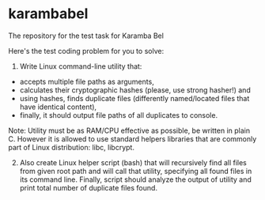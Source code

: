 # karambabel
The repository for the test task for Karamba Bel

Here's the test coding problem for you to solve:

1. Write Linux command-line utility that:
- accepts multiple file paths as arguments,
- calculates their cryptographic hashes (please, use strong hasher!) and
- using hashes, finds duplicate files (differently named/located files that have identical content),
- finally, it should output file paths of all duplicates to console.

Note: Utility must be as RAM/CPU effective as possible, be written in plain C. However it is allowed to use standard helpers libraries that are commonly part of Linux distribution: libc, libcrypt.

2. Also create Linux helper script (bash) that will recursively find all files from given root path and will call that utility, specifying all found files in its command line. Finally, script should analyze the output of utility and print total number of duplicate files found.

